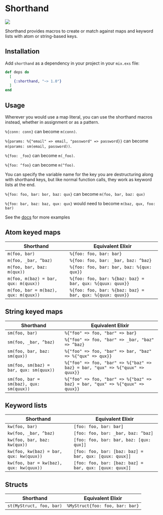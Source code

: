 # Shorthand

![](https://github.com/andrewtimberlake/shorthand/actions/workflows/elixir.yml/badge.svg)

Shorthand provides macros to create or match against maps and keyword lists with atom or string-based keys.

## Installation

Add `shorthand` as a dependency in your project in your `mix.exs` file:

```elixir
def deps do
  [
    {:shorthand, "~> 1.0"}
  ]
end
```

## Usage

Wherever you would use a map literal, you can use the shorthand macros instead, whether in assignment or as a pattern.

`%{conn: conn}` can become `m(conn)`.

`%{params: %{"email" => email, "password" => password}}` can become `m(params: sm(email, password))`.

`%{foo: _foo}` can become `m(_foo)`.

`%{foo: ^foo}` can become `m(^foo)`.

You can specify the variable name for the key you are destructuring along with shorthand keys, but like normal function calls, they work as keyword lists at the end.

`%{foo: foo, bar: bor, baz: qux}` can become `m(foo, bar, baz: qux)`

`%{foo: bar, baz: baz, qux: qux}` would need to become `m(baz, qux, foo: bar)`

See the [docs](https://hexdocs.pm/shorthand) for more examples

## Atom keyed maps

| Shorthand                            | Equivalent Elixir                                         |
| ------------------------------------ | --------------------------------------------------------- |
| `m(foo, bar)`                        | `%{foo: foo, bar: bar}`                                   |
| `m(foo, _bar, ^baz)`                 | `%{foo: foo, bar: _bar, baz: ^baz}`                       |
| `m(foo, bar, baz: m(qux))`           | `%{foo: foo, bar: bar, baz: %{qux: qux}}`                 |
| `m(foo, m(baz) = bar, qux: m(quux))` | `%{foo: foo, bar: %{baz: baz} = bar, qux: %{quux: quux}}` |
| `m(foo, bar = m(baz), qux: m(quux))` | `%{foo: foo, bar: %{baz: baz} = bar, qux: %{quux: quux}}` |

## String keyed maps
| Shorthand                               | Equivalent Elixir                                                             |
| --------------------------------------- | ----------------------------------------------------------------------------- |
| `sm(foo, bar)`                          | `%{"foo" => foo, "bar" => bar}`                                               |
| `sm(foo, _bar, ^baz)`                   | `%{"foo" => foo, "bar" => _bar, "baz" => ^baz}`                               |
| `sm(foo, bar, baz: sm(qux))`            | `%{"foo" => foo, "bar" => bar, "baz" => %{"qux" => qux}}`                     |
| `sm(foo, sm(baz) = bar, qux: sm(quux))` | `%{"foo" => foo, "bar" => %{"baz" => baz} = bar, "qux" => %{"quux" => quux}}` |
| `sm(foo, bar = sm(baz), qux: sm(quux))` | `%{"foo" => foo, "bar" => %{"baz" => baz} = bar, "qux" => %{"quux" => quux}}` |

## Keyword lists

| Shorthand                               | Equivalent Elixir                                      |
| --------------------------------------- | ------------------------------------------------------ |
| `kw(foo, bar)`                          | `[foo: foo, bar: bar]`                                 |
| `kw(foo, _bar, ^baz)`                   | `[foo: foo, bar: _bar, baz: ^baz]`                     |
| `kw(foo, bar, baz: kw(qux))`            | `[foo: foo, bar: bar, baz: [qux: qux]]`                |
| `kw(foo, kw(baz) = bar, qux: kw(quux))` | `[foo: foo, bar: [baz: baz] = bar, qux: [quux: quux]]` |
| `kw(foo, bar = kw(baz), qux: kw(quux))` | `[foo: foo, bar: [baz: baz] = bar, qux: [quux: quux]]` |

## Structs

| Shorthand                | Equivalent Elixir               |
| ------------------------ | ------------------------------- |
| `st(MyStruct, foo, bar)` | `%MyStruct{foo: foo, bar: bar}` |
